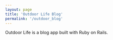 ```yaml
---
layout: page
title: 'Outdoor Life Blog'
permalink: '/outdoor_blog'
---
```


Outdoor Life is a blog app built with Ruby on Rails.



